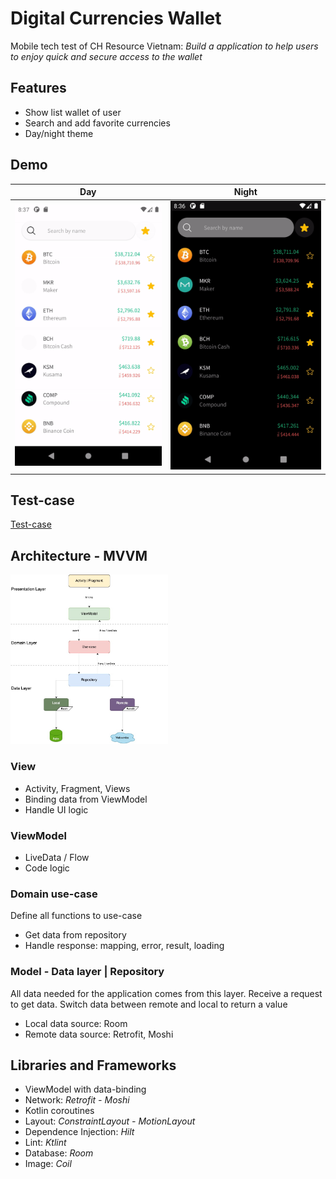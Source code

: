 # Digital Currencies Wallet

Mobile tech test of CH Resource Vietnam: *Build a application to help users to enjoy quick and secure access to the wallet*

## Features
- Show list wallet of user
- Search and add favorite currencies
- Day/night theme

## Demo
| Day | Night |
|-----|-----|
|![Light Theme](doc/img/light-theme.gif)|![Dark Theme](doc/img/dark-theme.gif)|

## Test-case
[Test-case](doc/testcase.md)

## Architecture - MVVM
<img src="/doc/img/mvvm-architecture-diagram.jpg" width="50%" height="50%"/>

### View
- Activity, Fragment, Views
- Binding data from ViewModel
- Handle UI logic

### ViewModel
- LiveData / Flow
- Code logic

### Domain use-case
Define all functions to use-case
- Get data from repository
- Handle response: mapping, error, result, loading

### Model - Data layer | Repository
All data needed for the application comes from this layer.
Receive a request to get data. Switch data between remote and local to return a value 
- Local data source: Room
- Remote data source: Retrofit, Moshi

## Libraries and Frameworks
- ViewModel with data-binding
- Network: *Retrofit - Moshi*
- Kotlin coroutines
- Layout: *ConstraintLayout - MotionLayout*
- Dependence Injection: *Hilt*
- Lint: *Ktlint*
- Database: *Room*
- Image: *Coil*
